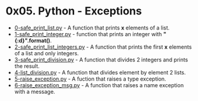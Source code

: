# 0x05. Python - Exceptions

- [0-safe_print_list.py](https://github.com/CharlesMariga/alx-higher_level_programming/blob/main/0x05-python-exceptions/0-safe_print_list.py) - A function that prints **x** elements of a list.
- [1-safe_print_integer.py](https://github.com/CharlesMariga/alx-higher_level_programming/blob/main/0x05-python-exceptions/1-safe_print_integer.py) - function that prints an integer with **"{:d}".format()**.
- [2-safe_print_list_integers.py](https://github.com/CharlesMariga/alx-higher_level_programming/blob/main/0x05-python-exceptions/2-safe_print_list_integers.py) - A function that prints the first **x** elements of a list and only integers.
- [3-safe_print_division.py](https://github.com/CharlesMariga/alx-higher_level_programming/blob/main/0x05-python-exceptions/3-safe_print_division.py) - A function that divides 2 integers and prints the result.
- [4-list_division.py](https://github.com/CharlesMariga/alx-higher_level_programming/blob/main/0x05-python-exceptions/4-list_division.py) - A function that divides element by element 2 lists.
- [5-raise_exception.py](https://github.com/CharlesMariga/alx-higher_level_programming/blob/main/0x05-python-exceptions/5-raise_exception.py) - A fuction that raises a type exception.
- [6-raise_exception_msg.py]() - A function that raises a name exception with a message.
